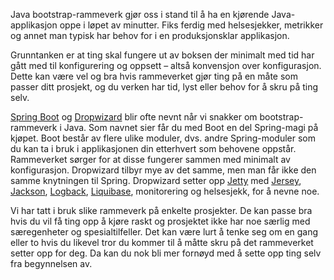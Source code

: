 Java bootstrap-rammeverk gjør oss i stand til å ha en kjørende Java-applikasjon oppe i løpet av minutter. Fiks ferdig med helsesjekker, metrikker og annet man typisk har behov for i en produksjonsklar applikasjon.

Grunntanken er at ting skal fungere ut av boksen der minimalt med tid har gått med til konfigurering og oppsett – altså konvensjon over konfigurasjon. Dette kan være vel og bra hvis rammeverket gjør ting på en måte som passer ditt prosjekt, og du verken har tid, lyst eller behov for å skru på ting selv.

[Spring Boot](http://projects.spring.io/spring-boot/) og [Dropwizard](http://www.dropwizard.io/0.9.2/docs/) blir ofte nevnt når vi snakker om bootstrap-rammeverk i Java. Som navnet sier får du med Boot en del Spring-magi på kjøpet. Boot består av flere ulike moduler, dvs. andre Spring-moduler som du kan ta i bruk i applikasjonen din etterhvert som behovene oppstår. Rammeverket sørger for at disse fungerer sammen med minimalt av konfigurasjon. Dropwizard tilbyr mye av det samme, men man får ikke den samme knytningen til Spring. Dropwizard setter opp [Jetty](http://www.eclipse.org/jetty/) med [Jersey](https://jersey.java.net/), [Jackson](https://github.com/FasterXML/jackson), [Logback](http://logback.qos.ch/), [Liquibase](http://www.liquibase.org/), monitorering og helsesjekk, for å nevne noe.

Vi har tatt i bruk slike rammeverk på enkelte prosjekter. De kan passe bra hvis du vil få ting opp å kjøre raskt og prosjektet ikke har noe særlig med særegenheter og spesialtilfeller. Det kan være lurt å tenke seg om en gang
eller to hvis du likevel tror du kommer til å måtte skru på det rammeverket setter opp for deg. Da kan du nok bli mer fornøyd med å sette opp ting selv fra begynnelsen av.